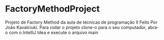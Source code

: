 # FactoryMethodProject
Projeto de Factory Method da aula de técnicas de programação II
Feito Por João Kavalciuki. Para rodar o projeto clone-o para o seu computador, abra-o com o IntelliJ Idea e execute o arquivo main
